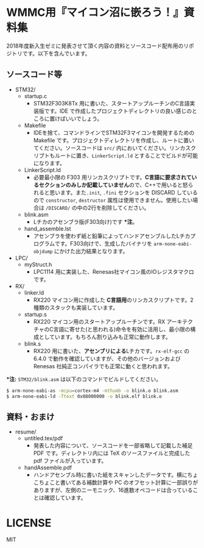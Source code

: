 # WMMC用『マイコン沼に嵌ろう！』資料集
2018年度新入生ゼミに発表させて頂く内容の資料とソースコード配布用のリポジトリです。以下を含んでいます。

## ソースコード等
- STM32/
    - startup.c
        - STM32F303K8Tx 用に書いた、スタートアップルーチンのC言語実装版です。IDE で作成したプロジェクトディレクトリの良い感じのところに置けばいいでしょう。
    - Makefile
        - IDEを捨て、コマンドラインでSTM32F3マイコンを開発するための Makefile です。プロジェクトディレクトリを作成し、ルートに置いてください。ソースコードは `src/` 内においてください。リンカスクリプトもルートに置き、`LinkerScript.ld` とすることでビルドが可能になります。
    - LinkerScript.ld
        - 必要最小限の F303 用リンカスクリプトです。**C言語に要求されているセクションのみしか記載していません**ので、C++で用いると怒られると思います。また`.init`, `.fini` セクションを DISCARD しているので `constructor`, `destructor` 属性は使用できません。使用したい場合は `/DISCARD/` の中の2行を削除してください。
    - blink.asm
        - Lチカのアセンブラ版(F303向け)です **\*注**。
    - hand\_assemble.lst
        - アセンブラを使わず紙と鉛筆によってハンドアセンブルしたLチカプログラムです。F303向けで、生成したバイナリを `arm-none-eabi-objdump` にかけた出力結果となります。
- LPC/
    - myStruct.h
        - LPC1114 用に実装した、Renesas社マイコン風のIOレジスタマクロです。
- RX/
    - linker.ld
        - RX220 マイコン用に作成した **C言語用**のリンカスクリプトです。2種類のスタックも実装しています。
    - startup.s
        - RX220 マイコン用のスタートアップルーチンです。RX アーキテクチャのC言語に寄せた(と思われる)命令を有効に活用し、最小限の構成としています。もちろん割り込みも正常に動作します。
    - blink.s
        - RX220 用に書いた、**アセンブリによる**Lチカです。`rx-elf-gcc` の 6.4.0 で動作を確認していますが、その他のバージョンおよび Renesas 社純正コンパイラでも正常に動くと思われます。

**\*注:** `STM32/blink.asm` は以下のコマンドでビルドしてください。

```bash
$ arm-none-eabi-as -mcpu=cortex-m4 -mthumb -o blink.o blink.asm
$ arm-none-eabi-ld -Ttext 0x08000000 -o blink.elf blink.o
```

## 資料・おまけ
- resume/
    - untitled.tex/pdf
        - 発表した内容について、ソースコードを一部省略して記載した補足 PDF です。ディレクトリ内には TeX のソースファイルと完成した pdf ファイルが入っています。
    - handAssemble.pdf
        - ハンドアセンブル時に書いた紙をスキャンしたデータです。横にちょこちょこと書いてある補数計算や PC のオフセット計算に一部誤りがありますが、左側のニーモニック、16進数オペコードは合っていることは確認しています。

# LICENSE
MIT
